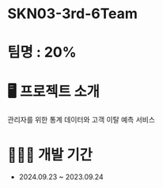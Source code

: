 # SKN03-3rd-6Team


# 팀명 : 20%

# 🖥️ 프로젝트 소개 
관리자를 위한 통계 데이터와 고객 이탈 예측 서비스 

# 👩🏻‍💻 개발 기간 
* 2024.09.23 ~ 2023.09.24



